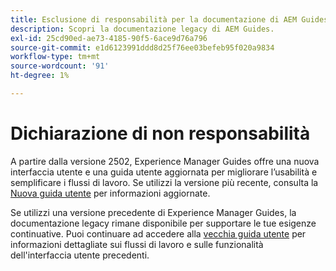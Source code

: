 ```yaml
---
title: Esclusione di responsabilità per la documentazione di AEM Guides
description: Scopri la documentazione legacy di AEM Guides.
exl-id: 25cd90ed-ae73-4185-90f5-6ace9d76a796
source-git-commit: e1d6123991ddd8d25f76ee03befeb95f020a9834
workflow-type: tm+mt
source-wordcount: '91'
ht-degree: 1%

---
```



# Dichiarazione di non responsabilità

A partire dalla versione 2502, Experience Manager Guides offre una nuova interfaccia utente e una guida utente aggiornata per migliorare l’usabilità e semplificare i flussi di lavoro. Se utilizzi la versione più recente, consulta la [Nuova guida utente](../product-guide/overview.md) per informazioni aggiornate.

Se utilizzi una versione precedente di Experience Manager Guides, la documentazione legacy rimane disponibile per supportare le tue esigenze continuative. Puoi continuare ad accedere alla [vecchia guida utente](overview.md) per informazioni dettagliate sui flussi di lavoro e sulle funzionalità dell&#39;interfaccia utente precedenti.